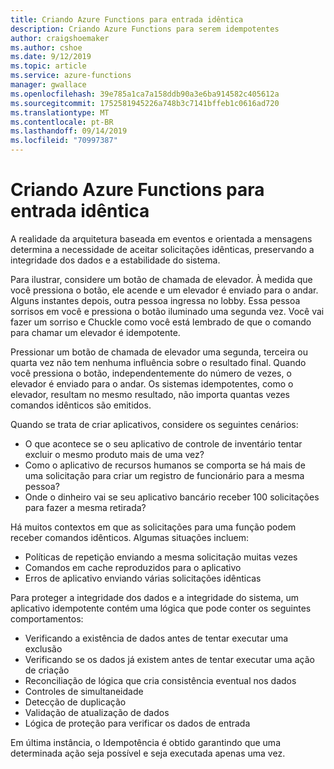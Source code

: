 ```yaml
---
title: Criando Azure Functions para entrada idêntica
description: Criando Azure Functions para serem idempotentes
author: craigshoemaker
ms.author: cshoe
ms.date: 9/12/2019
ms.topic: article
ms.service: azure-functions
manager: gwallace
ms.openlocfilehash: 39e785a1ca7a158ddb90a3e6ba914582c405612a
ms.sourcegitcommit: 1752581945226a748b3c7141bffeb1c0616ad720
ms.translationtype: MT
ms.contentlocale: pt-BR
ms.lasthandoff: 09/14/2019
ms.locfileid: "70997387"
---
```

# <a name="designing-azure-functions-for-identical-input"></a>Criando Azure Functions para entrada idêntica

A realidade da arquitetura baseada em eventos e orientada a mensagens determina a necessidade de aceitar solicitações idênticas, preservando a integridade dos dados e a estabilidade do sistema.

Para ilustrar, considere um botão de chamada de elevador. À medida que você pressiona o botão, ele acende e um elevador é enviado para o andar. Alguns instantes depois, outra pessoa ingressa no lobby. Essa pessoa sorrisos em você e pressiona o botão iluminado uma segunda vez. Você vai fazer um sorriso e Chuckle como você está lembrado de que o comando para chamar um elevador é idempotente.

Pressionar um botão de chamada de elevador uma segunda, terceira ou quarta vez não tem nenhuma influência sobre o resultado final. Quando você pressiona o botão, independentemente do número de vezes, o elevador é enviado para o andar. Os sistemas idempotentes, como o elevador, resultam no mesmo resultado, não importa quantas vezes comandos idênticos são emitidos.

Quando se trata de criar aplicativos, considere os seguintes cenários:

- O que acontece se o seu aplicativo de controle de inventário tentar excluir o mesmo produto mais de uma vez?
- Como o aplicativo de recursos humanos se comporta se há mais de uma solicitação para criar um registro de funcionário para a mesma pessoa?
- Onde o dinheiro vai se seu aplicativo bancário receber 100 solicitações para fazer a mesma retirada?

Há muitos contextos em que as solicitações para uma função podem receber comandos idênticos. Algumas situações incluem:

- Políticas de repetição enviando a mesma solicitação muitas vezes
- Comandos em cache reproduzidos para o aplicativo
- Erros de aplicativo enviando várias solicitações idênticas

Para proteger a integridade dos dados e a integridade do sistema, um aplicativo idempotente contém uma lógica que pode conter os seguintes comportamentos:

- Verificando a existência de dados antes de tentar executar uma exclusão
- Verificando se os dados já existem antes de tentar executar uma ação de criação
- Reconciliação de lógica que cria consistência eventual nos dados
- Controles de simultaneidade
- Detecção de duplicação
- Validação de atualização de dados
- Lógica de proteção para verificar os dados de entrada

Em última instância, o Idempotência é obtido garantindo que uma determinada ação seja possível e seja executada apenas uma vez.
